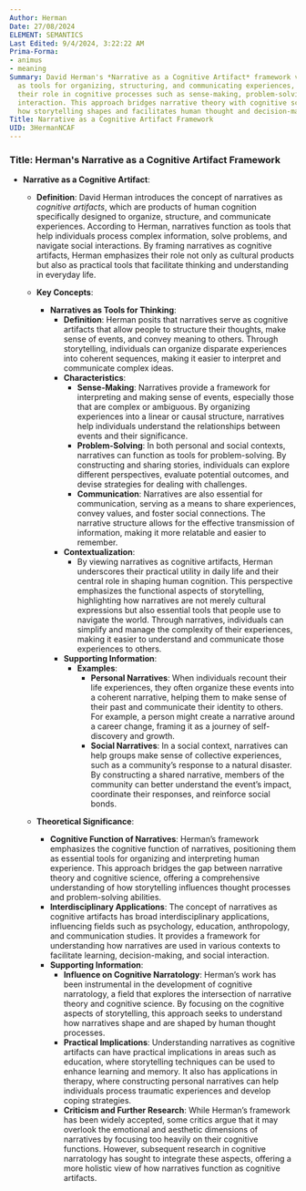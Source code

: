 ```yaml
---
Author: Herman
Date: 27/08/2024
ELEMENT: SEMANTICS
Last Edited: 9/4/2024, 3:22:22 AM
Prima-Forma:
- animus
- meaning
Summary: David Herman's *Narrative as a Cognitive Artifact* framework views narratives
  as tools for organizing, structuring, and communicating experiences, emphasizing
  their role in cognitive processes such as sense-making, problem-solving, and social
  interaction. This approach bridges narrative theory with cognitive science, highlighting
  how storytelling shapes and facilitates human thought and decision-making.
Title: Narrative as a Cognitive Artifact Framework
UID: 3HermanNCAF
---
```

### Title: **Herman's Narrative as a Cognitive Artifact Framework**

- **Narrative as a Cognitive Artifact**:
  - **Definition**: David Herman introduces the concept of narratives as *cognitive artifacts*, which are products of human cognition specifically designed to organize, structure, and communicate experiences. According to Herman, narratives function as tools that help individuals process complex information, solve problems, and navigate social interactions. By framing narratives as cognitive artifacts, Herman emphasizes their role not only as cultural products but also as practical tools that facilitate thinking and understanding in everyday life.

  - **Key Concepts**:
    - **Narratives as Tools for Thinking**:
      - **Definition**: Herman posits that narratives serve as cognitive artifacts that allow people to structure their thoughts, make sense of events, and convey meaning to others. Through storytelling, individuals can organize disparate experiences into coherent sequences, making it easier to interpret and communicate complex ideas.
      - **Characteristics**:
        - **Sense-Making**: Narratives provide a framework for interpreting and making sense of events, especially those that are complex or ambiguous. By organizing experiences into a linear or causal structure, narratives help individuals understand the relationships between events and their significance.
        - **Problem-Solving**: In both personal and social contexts, narratives can function as tools for problem-solving. By constructing and sharing stories, individuals can explore different perspectives, evaluate potential outcomes, and devise strategies for dealing with challenges.
        - **Communication**: Narratives are also essential for communication, serving as a means to share experiences, convey values, and foster social connections. The narrative structure allows for the effective transmission of information, making it more relatable and easier to remember.
      - **Contextualization**:
        - By viewing narratives as cognitive artifacts, Herman underscores their practical utility in daily life and their central role in shaping human cognition. This perspective emphasizes the functional aspects of storytelling, highlighting how narratives are not merely cultural expressions but also essential tools that people use to navigate the world. Through narratives, individuals can simplify and manage the complexity of their experiences, making it easier to understand and communicate those experiences to others.
      - **Supporting Information**:
        - **Examples**:
          - **Personal Narratives**: When individuals recount their life experiences, they often organize these events into a coherent narrative, helping them to make sense of their past and communicate their identity to others. For example, a person might create a narrative around a career change, framing it as a journey of self-discovery and growth.
          - **Social Narratives**: In a social context, narratives can help groups make sense of collective experiences, such as a community’s response to a natural disaster. By constructing a shared narrative, members of the community can better understand the event’s impact, coordinate their responses, and reinforce social bonds.

  - **Theoretical Significance**:
    - **Cognitive Function of Narratives**: Herman’s framework emphasizes the cognitive function of narratives, positioning them as essential tools for organizing and interpreting human experience. This approach bridges the gap between narrative theory and cognitive science, offering a comprehensive understanding of how storytelling influences thought processes and problem-solving abilities.
    - **Interdisciplinary Applications**: The concept of narratives as cognitive artifacts has broad interdisciplinary applications, influencing fields such as psychology, education, anthropology, and communication studies. It provides a framework for understanding how narratives are used in various contexts to facilitate learning, decision-making, and social interaction.
    - **Supporting Information**:
      - **Influence on Cognitive Narratology**: Herman’s work has been instrumental in the development of cognitive narratology, a field that explores the intersection of narrative theory and cognitive science. By focusing on the cognitive aspects of storytelling, this approach seeks to understand how narratives shape and are shaped by human thought processes.
      - **Practical Implications**: Understanding narratives as cognitive artifacts can have practical implications in areas such as education, where storytelling techniques can be used to enhance learning and memory. It also has applications in therapy, where constructing personal narratives can help individuals process traumatic experiences and develop coping strategies.
      - **Criticism and Further Research**: While Herman’s framework has been widely accepted, some critics argue that it may overlook the emotional and aesthetic dimensions of narratives by focusing too heavily on their cognitive functions. However, subsequent research in cognitive narratology has sought to integrate these aspects, offering a more holistic view of how narratives function as cognitive artifacts.
